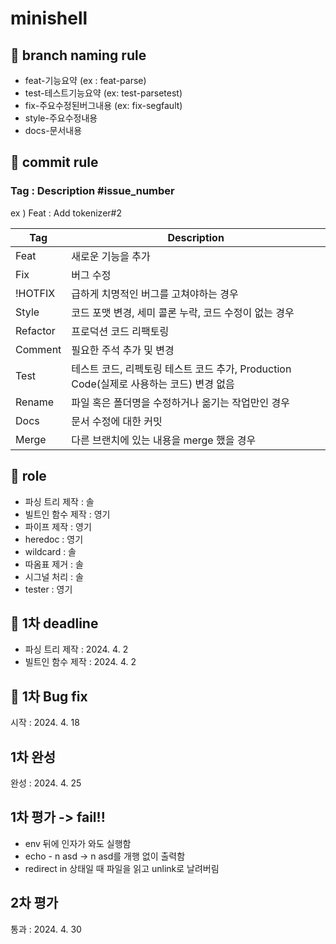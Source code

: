 # minishell

## 🌟 branch naming rule

- feat-기능요약 (ex : feat-parse)
- test-테스트기능요약 (ex: test-parsetest)
- fix-주요수정된버그내용 (ex: fix-segfault)
- style-주요수정내용
- docs-문서내용

## 🌟 commit rule

### Tag : Description #issue_number
ex ) Feat : Add tokenizer#2

|Tag | Description|
|-|-|
|Feat | 새로운 기능을 추가|
|Fix |	버그 수정|
|!HOTFIX |	급하게 치명적인 버그를 고쳐야하는 경우|
|Style |	코드 포맷 변경, 세미 콜론 누락, 코드 수정이 없는 경우|
|Refactor | 프로덕션 코드 리팩토링|
|Comment |	필요한 주석 추가 및 변경|
|Test	| 테스트 코드, 리펙토링 테스트 코드 추가, Production Code(실제로 사용하는 코드) 변경 없음|
|Rename |	파일 혹은 폴더명을 수정하거나 옮기는 작업만인 경우|
|Docs | 문서 수정에 대한 커밋|
|Merge | 다른 브랜치에 있는 내용을 merge 했을 경우 |

## 🌟 role

 - 파싱 트리 제작 : 솔
 - 빌트인 함수 제작 : 영기
 - 파이프 제작 :  영기
 - heredoc : 영기
 - wildcard : 솔
 - 따옴표 제거 : 솔
 - 시그널 처리 : 솔
 - tester : 영기

## 🌟 1차 deadline  

 - 파싱 트리 제작 : 2024. 4. 2  
 - 빌트인 함수 제작 : 2024. 4. 2  

## 🐞 1차 Bug fix  
시작 : 2024. 4. 18


## 1차 완성  
완성 : 2024. 4. 25  

 ## 1차 평가 -> fail!!
 - env 뒤에 인자가 와도 실행함  
 - echo - n asd -> n asd를 개행 없이 출력함  
 - redirect in 상태일 때 파일을 읽고 unlink로 날려버림

## 2차 평가
통과 : 2024. 4. 30
